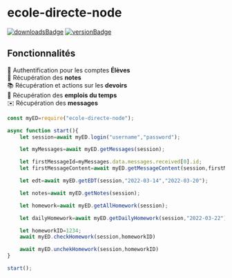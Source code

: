 # ecole-directe-node
[![downloadsBadge](https://img.shields.io/npm/dt/ecole-directe-node?style=for-the-badge)](https://npmjs.com/ecole-directe-node)
[![versionBadge](https://img.shields.io/npm/v/ecole-directe-node?style=for-the-badge)](https://npmjs.com/ecole-directe-node)
## Fonctionnalités

🔐 Authentification pour les comptes **Élèves**  
📑 Récupération des **notes**  
📚 Récupération et actions sur les **devoirs**  
📅 Récupération des **emplois du temps**  
✉️ Récupération des **messages**  

```js
const myED=require("ecole-directe-node");

async function start(){
    let session=await myED.login("username","password");

    let myMessages=await myED.getMessages(session);

    let firstMessageId=myMessages.data.messages.received[0].id;
    let firstMessageContent=await myED.getMessageContent(session,firstMessageId);

    let edt=await myED.getEDT(session,"2022-03-14","2022-03-20");

    let notes=await myED.getNotes(session);

    let homework=await myED.getAllHomework(session);

    let dailyHomework=await myED.getDailyHomework(session,"2022-03-22")

    let homeworkID=1234;
    await myED.checkHomework(session,homeworkID)

    await myED.unchekHomework(session,homeworkID)
}

start();


```